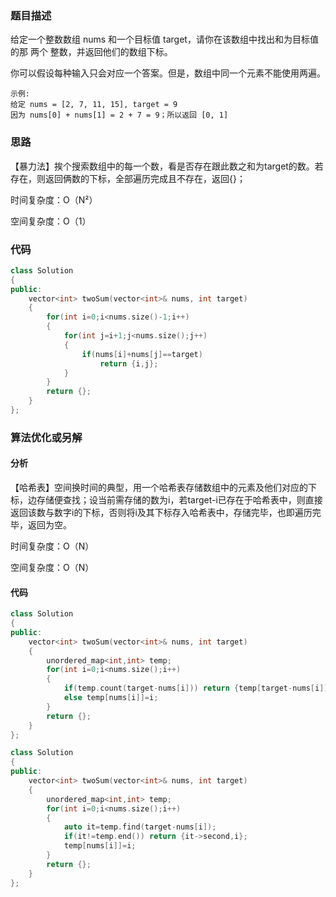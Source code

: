 ### 题目描述

给定一个整数数组 nums 和一个目标值 target，请你在该数组中找出和为目标值的那 两个 整数，并返回他们的数组下标。

你可以假设每种输入只会对应一个答案。但是，数组中同一个元素不能使用两遍。 

```
示例:
给定 nums = [2, 7, 11, 15], target = 9
因为 nums[0] + nums[1] = 2 + 7 = 9；所以返回 [0, 1]
```

### 思路

【暴力法】挨个搜索数组中的每一个数，看是否存在跟此数之和为target的数。若存在，则返回俩数的下标，全部遍历完成且不存在，返回{}；

时间复杂度：O（N²）

空间复杂度：O（1）

### 代码

```c++
class Solution 
{
public:
    vector<int> twoSum(vector<int>& nums, int target) 
    {
        for(int i=0;i<nums.size()-1;i++)
        {
            for(int j=i+1;j<nums.size();j++)
            {
                if(nums[i]+nums[j]==target)
                    return {i,j};
            }
        }
        return {};
    }
};
```

### 算法优化或另解

#### 分析

【哈希表】空间换时间的典型，用一个哈希表存储数组中的元素及他们对应的下标，边存储便查找；设当前需存储的数为i，若target-i已存在于哈希表中，则直接返回该数与数字i的下标，否则将i及其下标存入哈希表中，存储完毕，也即遍历完毕，返回为空。

时间复杂度：O（N）

空间复杂度：O（N）

#### 代码

```c++
class Solution 
{
public:
    vector<int> twoSum(vector<int>& nums, int target) 
    {
        unordered_map<int,int> temp;
        for(int i=0;i<nums.size();i++)
        {
            if(temp.count(target-nums[i])) return {temp[target-nums[i]],i};
            else temp[nums[i]]=i;
        }      
        return {};
    }
};

class Solution 
{
public:
    vector<int> twoSum(vector<int>& nums, int target) 
    {
        unordered_map<int,int> temp;
        for(int i=0;i<nums.size();i++)
        {
            auto it=temp.find(target-nums[i]);
            if(it!=temp.end()) return {it->second,i};
            temp[nums[i]]=i;
        }      
        return {};
    }
};
```


